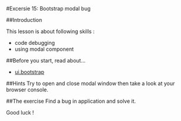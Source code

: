 #Excersie 15: Bootstrap modal bug

##Introduction

This lesson is about following skills :

* code debugging
* using modal component

##Before you start, read about...
* [ui.bootstrap](http://angular-ui.github.io/bootstrap/)

##Hints
Try to open and close modal window then take a look at your browser console.

##The exercise
Find a bug in application and solve it.

Good luck !
